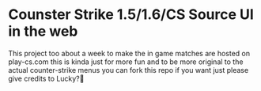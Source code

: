 # Counster Strike 1.5/1.6/CS Source UI in the web

This project too about a week to make the in game
matches are hosted on play-cs.com this is kinda
just for more fun and to be more original
to the actual counter-strike menus you can fork
this repo if you want just please give credits to Lucky?🥞
